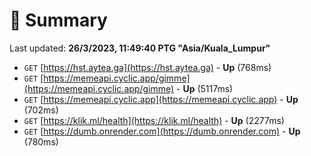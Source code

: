 # 📖 Summary
Last updated: **26/3/2023, 11:49:40 PTG "Asia/Kuala_Lumpur"**

- `GET` [https://hst.aytea.ga](https://hst.aytea.ga) - **Up** (768ms)
- `GET` [https://memeapi.cyclic.app/gimme](https://memeapi.cyclic.app/gimme) - **Up** (5117ms)
- `GET` [https://memeapi.cyclic.app](https://memeapi.cyclic.app) - **Up** (702ms)
- `GET` [https://klik.ml/health](https://klik.ml/health) - **Up** (2277ms)
- `GET` [https://dumb.onrender.com](https://dumb.onrender.com) - **Up** (780ms)
